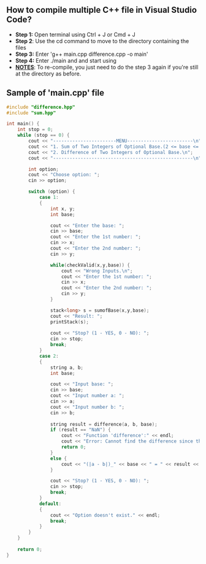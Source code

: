 ## How to compile multiple C++ file in Visual Studio Code?
- **Step 1:** Open terminal using Ctrl + J or Cmd + J
- **Step 2**: Use the cd command to move to the directory containing the files
- **Step 3:** Enter 'g++ main.cpp difference.cpp -o main'
- **Step 4:** Enter ./main and and start using
- <ins>**NOTES**</ins>: To re-compile, you just need to do the step 3 again if you're still at the directory as before.

## Sample of 'main.cpp' file

```C++
#include "difference.hpp"
#include "sum.hpp"

int main() {
    int stop = 0;
    while (stop == 0) {
        cout << "-----------------------MENU------------------------\n";
        cout << "1. Sum of Two Integers of Optional Base.(2 <= base <= 10)\n";
        cout << "2. Difference of Two Integers of Optional Base.\n";
        cout << "---------------------------------------------------\n";

        int option;
        cout << "Choose option: ";
        cin >> option;

        switch (option) {
            case 1:
            {
                int x, y;
                int base;

                cout << "Enter the base: ";
                cin >> base;
                cout << "Enter the 1st number: ";
                cin >> x;
                cout << "Enter the 2nd number: ";
                cin >> y;

                while(checkValid(x,y,base)) {
                    cout << "Wrong Inputs.\n";
                    cout << "Enter the 1st number: ";
                    cin >> x;
                    cout << "Enter the 2nd number: ";
                    cin >> y;
                }

                stack<long> s = sumofBase(x,y,base);
                cout << "Result: ";
                printStack(s);
                
                cout << "Stop? (1 - YES, 0 - NO): ";
                cin >> stop;
                break;
            }
            case 2:
            {
                string a, b;
                int base;

                cout << "Input base: ";
                cin >> base;
                cout << "Input number a: ";
                cin >> a;
                cout << "Input number b: ";
                cin >> b;
                
                string result = difference(a, b, base);
                if (result == "NaN") {
                    cout << "Function 'difference':" << endl;
                    cout << "Error: Cannot find the difference since the input is invalid." << endl;
                    return 0;
                }
                else {
                    cout << "(|a - b|)_" << base << " = " << result << "_" << base << endl;
                }

                cout << "Stop? (1 - YES, 0 - NO): ";
                cin >> stop;
                break;
            }
            default:
            {
                cout << "Option doesn't exist." << endl;
                break;
            }
        }
    }
   
    return 0;
}

```
